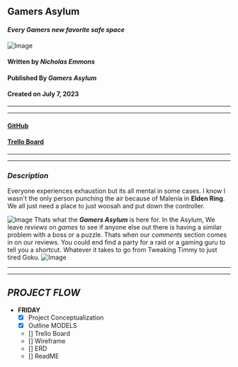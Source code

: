 ## **Gamers Asylum**
#### _Every Gamers new favorite safe space_

![Image][StrawhatsTogether]

#### Written by ***Nicholas Emmons***
#### Published By ***Gamers Asylum***
#### Created on July 7, 2023
***
***

#### [**GitHub**]()
#### [**Trello Board**]()

***
***
### _**Description**_
Everyone experiences exhaustion but its all mental in some cases. I know I wasn't the only person punching the air because of Malenia in **Elden Ring**. We all just need a place to just woosah and put down the controller.

![Image](TweakingTimmy)
Thats what the ***Gamers Asylum*** is here for. In the Asylum, We leave *reviews* on *games* to see if anyone else out there is having a similar problem with a boss or a puzzle. Thats when our *comments* section comes in on our reviews. You could end find a party for a raid or a gaming guru to tell you a shortcut. Whatever it takes to go from Tweaking Timmy to just tired Goku.
![Image](TiredGoku)

***
***

## _**PROJECT FLOW**_

- **FRIDAY**
    - [X] Project Conceptualization   
    - [X] Outline MODELS     
    - [] Trello Board   
    - [] Wireframe   
    - [] ERD   
    - [] ReadME   


[StrawhatsTogether]: src='../images/StrawhatsTogether.gif'